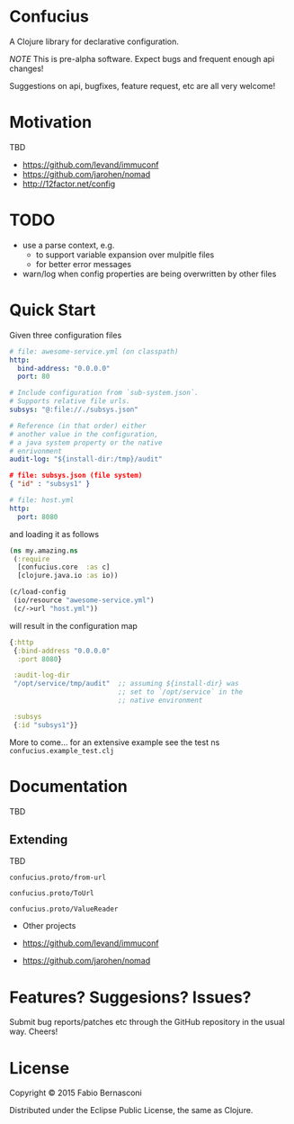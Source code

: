 # Confucius

A Clojure library for declarative configuration.

*NOTE* This is pre-alpha software. Expect bugs and
frequent enough api changes!

Suggestions on api, bugfixes, feature request, etc are
all very welcome!

# Motivation

TBD

* https://github.com/levand/immuconf
* https://github.com/jarohen/nomad
* http://12factor.net/config


# TODO

* use a parse context, e.g.
    * to support variable expansion over mulpitle files
    * for better error messages
* warn/log when config properties are being overwritten by
  other files


# Quick Start

Given three configuration files

```yaml
# file: awesome-service.yml (on classpath)
http:
  bind-address: "0.0.0.0"
  port: 80

# Include configuration from `sub-system.json`.
# Supports relative file urls.
subsys: "@:file://./subsys.json"

# Reference (in that order) either
# another value in the configuration,
# a java system property or the native
# enrivonment
audit-log: "${install-dir:/tmp}/audit"
```

```json
# file: subsys.json (file system)
{ "id" : "subsys1" }
```

```yaml
# file: host.yml
http:
  port: 8080
```

and loading it as follows

```clojure
(ns my.amazing.ns
 (:require
  [confucius.core  :as c]
  [clojure.java.io :as io))

(c/load-config
 (io/resource "awesome-service.yml")
 (c/->url "host.yml"))
```

will result in the configuration map

```clojure
{:http
 {:bind-address "0.0.0.0"
  :port 8080}

 :audit-log-dir
 "/opt/service/tmp/audit"  ;; assuming ${install-dir} was
                           ;; set to `/opt/service` in the
                           ;; native environment

 :subsys
 {:id "subsys1"}}
```

More to come... for an extensive example see the test ns
`confucius.example_test.clj`

# Documentation

TBD


## Extending

TBD

`confucius.proto/from-url`

`confucius.proto/ToUrl`

`confucius.proto/ValueReader`


* Other projects

* https://github.com/levand/immuconf
* https://github.com/jarohen/nomad


# Features? Suggesions? Issues?

Submit bug reports/patches etc through the GitHub repository
in the usual way. Cheers!

# License

Copyright © 2015 Fabio Bernasconi

Distributed under the Eclipse Public License, the same as Clojure.
